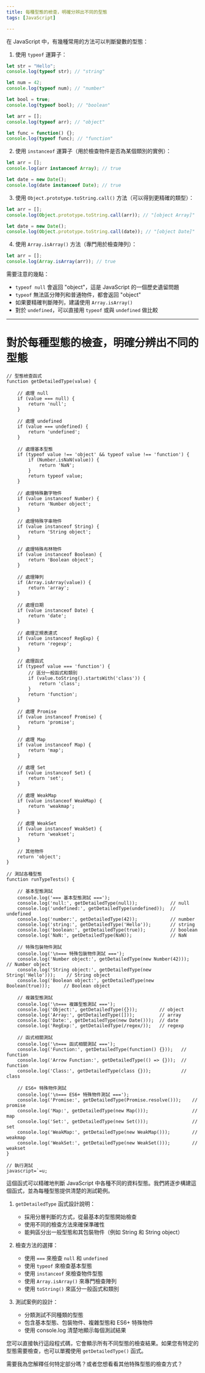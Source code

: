 ```yaml
---
title: 每種型態的檢查，明確分辨出不同的型態
tags: [JavaScript]

---
```


在 JavaScript 中，有幾種常用的方法可以判斷變數的型態：

1. 使用 `typeof` 運算子：
```javascript
let str = "Hello";
console.log(typeof str); // "string"

let num = 42;
console.log(typeof num); // "number"

let bool = true;
console.log(typeof bool); // "boolean"

let arr = [];
console.log(typeof arr); // "object"

let func = function() {};
console.log(typeof func); // "function"
```

2. 使用 `instanceof` 運算子（用於檢查物件是否為某個類別的實例）：
```javascript
let arr = [];
console.log(arr instanceof Array); // true

let date = new Date();
console.log(date instanceof Date); // true
```

3. 使用 `Object.prototype.toString.call()` 方法（可以得到更精確的類型）：
```javascript
let arr = [];
console.log(Object.prototype.toString.call(arr)); // "[object Array]"

let date = new Date();
console.log(Object.prototype.toString.call(date)); // "[object Date]"
```

4. 使用 `Array.isArray()` 方法（專門用於檢查陣列）：
```javascript
let arr = [];
console.log(Array.isArray(arr)); // true
```

需要注意的幾點：
- `typeof null` 會返回 "object"，這是 JavaScript 的一個歷史遺留問題
- `typeof` 無法區分陣列和普通物件，都會返回 "object"
- 如果要精確判斷陣列，建議使用 `Array.isArray()`
- 對於 `undefined`，可以直接用 `typeof` 或與 `undefined` 做比較

---

# 對於每種型態的檢查，明確分辨出不同的型態

```javascript==
// 型態檢查函式
function getDetailedType(value) {
    
    // 處理 null
    if (value === null) {
        return 'null';
    }

    // 處理 undefined
    if (value === undefined) {
        return 'undefined';
    }

    // 處理基本型態
    if (typeof value !== 'object' && typeof value !== 'function') {
        if (Number.isNaN(value)) {
            return 'NaN';
        }
        return typeof value;
    }

    // 處理特殊數字物件
    if (value instanceof Number) {
        return 'Number object';
    }

    // 處理特殊字串物件
    if (value instanceof String) {
        return 'String object';
    }

    // 處理特殊布林物件
    if (value instanceof Boolean) {
        return 'Boolean object';
    }

    // 處理陣列
    if (Array.isArray(value)) {
        return 'array';
    }

    // 處理日期
    if (value instanceof Date) {
        return 'date';
    }

    // 處理正規表達式
    if (value instanceof RegExp) {
        return 'regexp';
    }

    // 處理函式
    if (typeof value === 'function') {
        // 區分一般函式和類別
        if (value.toString().startsWith('class')) {
            return 'class';
        }
        return 'function';
    }

    // 處理 Promise
    if (value instanceof Promise) {
        return 'promise';
    }

    // 處理 Map
    if (value instanceof Map) {
        return 'map';
    }

    // 處理 Set
    if (value instanceof Set) {
        return 'set';
    }

    // 處理 WeakMap
    if (value instanceof WeakMap) {
        return 'weakmap';
    }

    // 處理 WeakSet
    if (value instanceof WeakSet) {
        return 'weakset';
    }

    // 其他物件
    return 'object';
}

// 測試各種型態
function runTypeTests() {
    
    // 基本型態測試
    console.log('=== 基本型態測試 ===');		
    console.log('null:', getDetailedType(null));			// null
    console.log('undefined:', getDetailedType(undefined));	// undefined
    console.log('number:', getDetailedType(42));			// number
    console.log('string:', getDetailedType('Hello'));		// string
    console.log('boolean:', getDetailedType(true));			// boolean
    console.log('NaN:', getDetailedType(NaN));				// NaN

    // 特殊包裝物件測試
    console.log('\n=== 特殊包裝物件測試 ===');
    console.log('Number object:', getDetailedType(new Number(42)));			// Number object
    console.log('String object:', getDetailedType(new String('Hello')));	// String object
    console.log('Boolean object:', getDetailedType(new Boolean(true)));		// Boolean object

    // 複雜型態測試
    console.log('\n=== 複雜型態測試 ===');
    console.log('Object:', getDetailedType({}));		// object
    console.log('Array:', getDetailedType([]));			// array
    console.log('Date:', getDetailedType(new Date()));	// date
    console.log('RegExp:', getDetailedType(/regex/));	// regexp

    // 函式相關測試
    console.log('\n=== 函式相關測試 ===');
    console.log('Function:', getDetailedType(function() {}));	// function
    console.log('Arrow Function:', getDetailedType(() => {}));	// function
    console.log('Class:', getDetailedType(class {}));			// class

    // ES6+ 特殊物件測試
    console.log('\n=== ES6+ 特殊物件測試 ===');
    console.log('Promise:', getDetailedType(Promise.resolve()));	// promise
    console.log('Map:', getDetailedType(new Map()));				// map
    console.log('Set:', getDetailedType(new Set()));				// set
    console.log('WeakMap:', getDetailedType(new WeakMap()));		// weakmap
    console.log('WeakSet:', getDetailedType(new WeakSet()));		// weakset
}

// 執行測試
javascript=`=u;
```

這個函式可以精確地判斷 JavaScript 中各種不同的資料型態。我們將逐步構建這個函式，並為每種型態提供清楚的測試範例。

1. `getDetailedType` 函式設計說明：
   - 採用分層判斷的方式，從最基本的型態開始檢查
   - 使用不同的檢查方法來確保準確性
   - 能夠區分出一般型態和其包裝物件（例如 String 和 String object）

2. 檢查方法的選擇：
   - 使用 `===` 來檢查 `null` 和 `undefined`
   - 使用 `typeof` 來檢查基本型態
   - 使用 `instanceof` 來檢查物件型態
   - 使用 `Array.isArray()` 來專門檢查陣列
   - 使用 `toString()` 來區分一般函式和類別

3. 測試案例的設計：
   - 分類測試不同種類的型態
   - 包含基本型態、包裝物件、複雜型態和 ES6+ 特殊物件
   - 使用 console.log 清楚地顯示每個測試結果

您可以直接執行這段程式碼，它會顯示所有不同型態的檢查結果。如果您有特定的型態需要檢查，也可以單獨使用 `getDetailedType()` 函式。

需要我為您解釋任何特定部分嗎？或者您想看看其他特殊型態的檢查方式？
